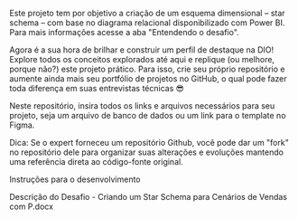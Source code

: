 Este projeto tem por objetivo a criação de um esquema dimensional – star schema – com base no diagrama relacional disponibilizado com Power BI. Para mais informações acesse a aba "Entendendo o desafio".

Agora é a sua hora de brilhar e construir um perfil de destaque na DIO! Explore todos os conceitos explorados até aqui e replique (ou melhore, porque não?) este projeto prático. Para isso, crie seu próprio repositório e aumente ainda mais seu portfólio de projetos no GitHub, o qual pode fazer toda diferença em suas entrevistas técnicas 😎
 
Neste repositório, insira todos os links e arquivos necessários para seu projeto, seja um arquivo de banco de dados ou um link para o template no Figma.
 
Dica: Se o expert forneceu um repositório Github, você pode dar um "fork" no repositório dele para organizar suas alterações e evoluções mantendo uma referência direta ao código-fonte original.
 
 

Instruções para o desenvolvimento
 
Descrição do Desafio - Criando um Star Schema para Cenários de Vendas com P.docx
 
 